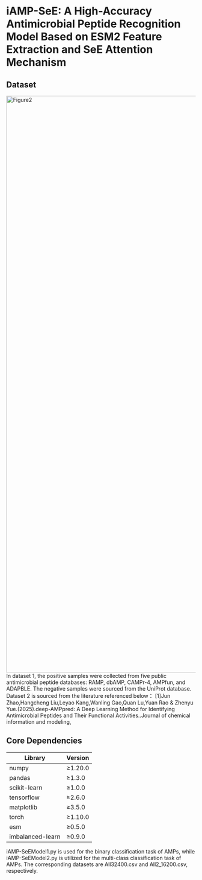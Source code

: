 # iAMP-SeE: A High-Accuracy Antimicrobial Peptide Recognition Model Based on ESM2 Feature Extraction and SeE Attention Mechanism

## Dataset
<img width="2000" height="1530" alt="Figure2" src="https://github.com/user-attachments/assets/96b3fda9-61fd-4d9e-a47b-11132eb3bacc" />
In dataset 1, the positive samples were collected from five public antimicrobial peptide databases: RAMP, dbAMP, CAMPr-4, AMPfun, and ADAPBLE. The negative samples were sourced from the UniProt database.
Dataset 2 is sourced from the literature referenced below：
[1]Jun Zhao,Hangcheng Liu,Leyao Kang,Wanling Gao,Quan Lu,Yuan Rao & Zhenyu Yue.(2025).deep-AMPpred: A Deep Learning Method for Identifying Antimicrobial Peptides and Their Functional Activities..Journal of chemical information and modeling, 

## Core Dependencies
| Library          | Version  |
|------------------|----------|
| numpy            | ≥1.20.0  |
| pandas           | ≥1.3.0   |
| scikit-learn     | ≥1.0.0   |
| tensorflow       | ≥2.6.0   |
| matplotlib       | ≥3.5.0   |
| torch            | ≥1.10.0  |
| esm              | ≥0.5.0   |
| imbalanced-learn | ≥0.9.0   |

iAMP-SeEModel1.py is used for the binary classification task of AMPs, while iAMP-SeEModel2.py is utilized for the multi-class classification task of AMPs. The corresponding datasets are All32400.csv and All2_16200.csv, respectively.
